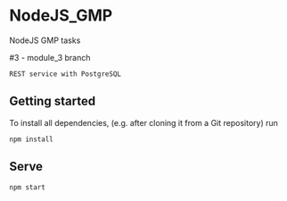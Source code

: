 # NodeJS_GMP

NodeJS GMP tasks

#3  - module_3 branch

```
REST service with PostgreSQL
```

## Getting started

To install all dependencies, (e.g. after cloning it from a Git repository) run

```
npm install
```

## Serve

```
npm start
```
